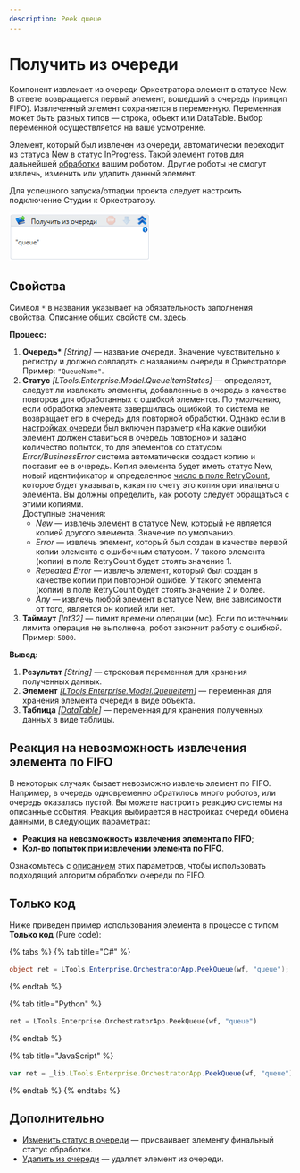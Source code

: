 ```yaml
---
description: Peek queue
---
```


# Получить из очереди

Компонент извлекает из очереди Оркестратора элемент в статусе New. В ответе возвращается первый элемент, вошедший в очередь (принцип FIFO). Извлеченный элемент сохраняется в переменную. Переменная может быть разных типов — строка, объект или DataTable. Выбор переменной осуществляется на ваше усмотрение. 

Элемент, который был извлечен из очереди, автоматически переходит из статуса New в статус InProgress. Такой элемент готов для дальнейшей [обработки](https://docs.primo-rpa.ru/primo-rpa/g_elements/el_basic/els_orch/els_queues/changequeueitemstate) вашим роботом. Другие роботы не cмогут извлечь, изменить или удалить данный элемент.

Для успешного запуска/отладки проекта следует настроить подключение Студии к Оркестратору.

![Элемент «Получить из очереди»](<../../../../.gitbook/assets/image (393).png>)


## Свойства
Символ `*` в названии указывает на обязательность заполнения свойства. Описание общих свойств см. [здесь](https://docs.primo-rpa.ru/primo-rpa/primo-studio/process/elements#svoistva-elementa).

 **Процесс:**

1. **Очередь\*** *[String]* — название очереди. Значение чувствительно к регистру и должно совпадать с названием очереди в Оркестраторе. Пример: `"QueueName"`. 
1. **Статус** *[LTools.Enterprise.Model.QueueItemStates]* — определяет, следует ли извлекать элементы, добавленные в очередь в качестве повторов для обработанных с ошибкой элементов. По умолчанию, если обработка элемента завершилась ошибкой, то система не возвращает его в очередь для повторной обработки. Однако если в [настройках очереди](https://docs.primo-rpa.ru/primo-rpa/orchestrator/basics/data-queues#parametry-ocheredi-obmena-dannymi) был включен параметр «На какие ошибки элемент должен ставиться в очередь повторно» и задано количество попыток, то для элементов со статусом *Error/BusinessError* система автоматически создаст копию и поставит ее в очередь. Копия элемента будет иметь статус New, новый идентификатор и определенное [число в поле RetryCount](https://docs.primo-rpa.ru/primo-rpa/g_elements/el_basic/els_orch/els_queues/datatypes), которое будет указывать, какая по счету это копия оригинального элемента. Вы должны определить, как роботу следует обращаться с этими копиями.\
   Доступные значения:
   * *New* — извлечь элемент в статусе New, который не является копией другого элемента. Значение по умолчанию.
   * *Error* — извлечь элемент, который был создан в качестве первой копии элемента с ошибочным статусом. У такого элемента (копии) в поле RetryCount будет стоять значение 1.
   * *Repeated Error* — извлечь элемент, который был создан в качестве копии при повторной ошибке. У такого элемента (копии) в поле RetryCount будет стоять значение 2 и более.
   * *Any* — извлечь любой элемент в статусе New, вне зависимости от того, является он копией или нет.  
1. **Таймаут** *[Int32]* — лимит времени операции (мс). Если по истечении лимита операция не выполнена, робот закончит работу с ошибкой. Пример: `5000`.

**Вывод:**

1. **Результат** *[String]* — строковая переменная для хранения полученных данных.
1. **Элемент** *[[LTools.Enterprise.Model.QueueItem](https://docs.primo-rpa.ru/primo-rpa/g_elements/el_basic/els_orch/els_queues/datatypes)]* — переменная для хранения элемента очереди в виде объекта.
1. **Таблица** *[[DataTable](https://learn.microsoft.com/ru-ru/dotnet/api/system.data.datatable?view=net-5.0)]* — переменная для хранения полученных данных в виде таблицы.


## Реакция на невозможность извлечения элемента по FIFO

В некоторых случаях бывает невозможно извлечь элемент по FIFO. Например, в очередь одновременно обратилось много роботов, или очередь оказалась пустой. Вы можете настроить реакцию системы на описанные события. Реакция выбирается в настройках очереди обмена данными, в следующих параметрах:
* **Реакция на невозможность извлечения элемента по FIFO**;
* **Кол-во попыток при извлечении элемента по FIFO**.

Ознакомьтесь с [описанием](https://docs.primo-rpa.ru/primo-rpa/orchestrator/basics/data-queues#parametry-ocheredi-obmena-dannymi) этих параметров, чтобы использовать подходящий алгоритм обработки очереди по FIFO.

## Только код
Ниже приведен пример использования элемента в процессе с типом **Только код** (Pure code):

{% tabs %}
{% tab title="C#" %}
```csharp
object ret = LTools.Enterprise.OrchestratorApp.PeekQueue(wf, "queue");
```
{% endtab %}

{% tab title="Python" %}
```python
ret = LTools.Enterprise.OrchestratorApp.PeekQueue(wf, "queue")
```
{% endtab %}

{% tab title="JavaScript" %}
```javascript
var ret = _lib.LTools.Enterprise.OrchestratorApp.PeekQueue(wf, "queue");
```
{% endtab %}
{% endtabs %}

## Дополнительно
* [Изменить статус в очереди](https://docs.primo-rpa.ru/primo-rpa/g_elements/el_basic/els_orch/els_queues/changequeueitemstate) — присваивает элементу финальный статус обработки. 
* [Удалить из очереди](https://docs.primo-rpa.ru/primo-rpa/g_elements/el_basic/els_orch/els_queues/deletefromqueue) — удаляет элемент из очереди.
